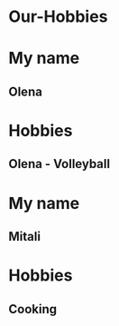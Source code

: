 # Our-Hobbies

# My name
## Olena
# Hobbies
## Olena - Volleyball
# My name
## Mitali
# Hobbies
## Cooking
